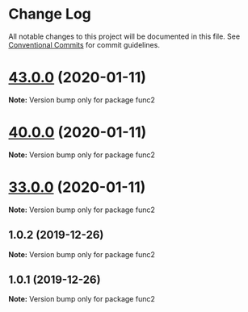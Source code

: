 # Change Log

All notable changes to this project will be documented in this file.
See [Conventional Commits](https://conventionalcommits.org) for commit guidelines.

# [43.0.0](https://github.com/yurikrupniktools/client-apps/compare/func2@40.0.0...func2@43.0.0) (2020-01-11)

**Note:** Version bump only for package func2





# [40.0.0](https://github.com/yurikrupniktools/client-apps/compare/func2@33.0.0...func2@40.0.0) (2020-01-11)

**Note:** Version bump only for package func2





# [33.0.0](https://github.com/yurikrupniktools/client-apps/compare/func2@15.0.0...func2@33.0.0) (2020-01-11)

**Note:** Version bump only for package func2





## 1.0.2 (2019-12-26)

**Note:** Version bump only for package func2





## 1.0.1 (2019-12-26)

**Note:** Version bump only for package func2
